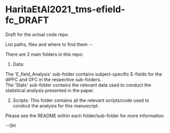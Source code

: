 # HaritaEtAl2021_tms-efield-fc_DRAFT

Draft for the actual code repo.


List paths, files and where to find them --

There are 2 main folders in this repo: 

1) Data: 

The 'E_field_Analysis' sub-folder contains subject-specific E-fields for the dlPFC and OFC in the respective sub-folders.  
The 'Stats' sub-folder contains the relevant data used to conduct the statistical analysis presented in the paper. 

2) Scripts: This folder contains all the relevant scripts/code used to condcut the analysis for this manuscript. 

Please see the README within each folder/sub-folder for more information.

--SH
